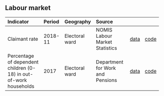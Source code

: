 ## Labour market

| Indicator     | Period        | Geography     | Source        | &nbsp;        | &nbsp;         |
|:------------- |:------------- |:------------- |:------------- |:------------- | :------------- |
| Claimant rate | 2018-11 | Electoral ward | NOMIS Labour Market Statistics | [data](labour_market/claimant_rate.csv) |  [code](labour_market/R/claimant_rate.R)  |
| Percentage of dependent children (0-18) in out-of-work households | 2017 | Electoral ward | Department for Work and Pensions | [data](labour_market/children_in_out_of_work_households.csv) |  [code](labour_market/R/children_in_out_of_work_households.R) |
